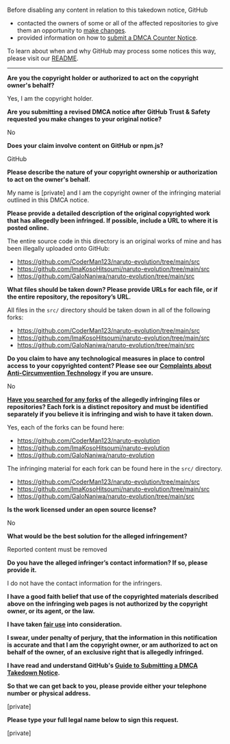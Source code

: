 Before disabling any content in relation to this takedown notice, GitHub
- contacted the owners of some or all of the affected repositories to give them an opportunity to [make changes](https://docs.github.com/en/github/site-policy/dmca-takedown-policy#a-how-does-this-actually-work).
- provided information on how to [submit a DMCA Counter Notice](https://docs.github.com/en/articles/guide-to-submitting-a-dmca-counter-notice).

To learn about when and why GitHub may process some notices this way, please visit our [README](https://github.com/github/dmca/blob/master/README.md#anatomy-of-a-takedown-notice).

---

**Are you the copyright holder or authorized to act on the copyright owner's behalf?**

Yes, I am the copyright holder.

**Are you submitting a revised DMCA notice after GitHub Trust & Safety requested you make changes to your original notice?**

No

**Does your claim involve content on GitHub or npm.js?**

GitHub

**Please describe the nature of your copyright ownership or authorization to act on the owner's behalf.**

My name is [private] and I am the copyright owner of the infringing material outlined in this DMCA notice.

**Please provide a detailed description of the original copyrighted work that has allegedly been infringed. If possible, include a URL to where it is posted online.**

The entire source code in this directory is an original works of mine and has been illegally uploaded onto GitHub:

- https://github.com/CoderMan123/naruto-evolution/tree/main/src  
- https://github.com/ImaKosoHitsoumi/naruto-evolution/tree/main/src  
- https://github.com/GaloNaniwa/naruto-evolution/tree/main/src

**What files should be taken down? Please provide URLs for each file, or if the entire repository, the repository’s URL.**

All files in the `src/` directory should be taken down in all of the following forks:

- https://github.com/CoderMan123/naruto-evolution/tree/main/src  
- https://github.com/ImaKosoHitsoumi/naruto-evolution/tree/main/src  
- https://github.com/GaloNaniwa/naruto-evolution/tree/main/src

**Do you claim to have any technological measures in place to control access to your copyrighted content? Please see our <a href="https://docs.github.com/articles/guide-to-submitting-a-dmca-takedown-notice#complaints-about-anti-circumvention-technology">Complaints about Anti-Circumvention Technology</a> if you are unsure.**

No

**<a href="https://docs.github.com/articles/dmca-takedown-policy#b-what-about-forks-or-whats-a-fork">Have you searched for any forks</a> of the allegedly infringing files or repositories? Each fork is a distinct repository and must be identified separately if you believe it is infringing and wish to have it taken down.**

Yes, each of the forks can be found here:

- https://github.com/CoderMan123/naruto-evolution  
- https://github.com/ImaKosoHitsoumi/naruto-evolution  
- https://github.com/GaloNaniwa/naruto-evolution

The infringing material for each fork can be found here in the `src/` directory.

- https://github.com/CoderMan123/naruto-evolution/tree/main/src  
- https://github.com/ImaKosoHitsoumi/naruto-evolution/tree/main/src  
- https://github.com/GaloNaniwa/naruto-evolution/tree/main/src

**Is the work licensed under an open source license?**

No

**What would be the best solution for the alleged infringement?**

Reported content must be removed

**Do you have the alleged infringer’s contact information? If so, please provide it.**

I do not have the contact information for the infringers.

**I have a good faith belief that use of the copyrighted materials described above on the infringing web pages is not authorized by the copyright owner, or its agent, or the law.**

**I have taken <a href="https://www.lumendatabase.org/topics/22">fair use</a> into consideration.**

**I swear, under penalty of perjury, that the information in this notification is accurate and that I am the copyright owner, or am authorized to act on behalf of the owner, of an exclusive right that is allegedly infringed.**

**I have read and understand GitHub's <a href="https://docs.github.com/articles/guide-to-submitting-a-dmca-takedown-notice/">Guide to Submitting a DMCA Takedown Notice</a>.**

**So that we can get back to you, please provide either your telephone number or physical address.**

[private]

**Please type your full legal name below to sign this request.**

[private]
